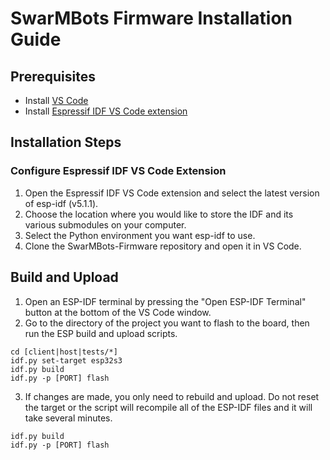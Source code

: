 # SwarMBots Firmware Installation Guide

## Prerequisites
- Install [VS Code](https://code.visualstudio.com/download)
- Install [Espressif IDF VS Code extension](https://marketplace.visualstudio.com/items?itemName=espressif.esp-idf-extension)

## Installation Steps
### Configure Espressif IDF VS Code Extension
1. Open the Espressif IDF VS Code extension and select the latest version of esp-idf (v5.1.1).
2. Choose the location where you would like to store the IDF and its various submodules on your computer.
3. Select the Python environment you want esp-idf to use.
4. Clone the SwarMBots-Firmware repository and open it in VS Code.

## Build and Upload
1. Open an ESP-IDF terminal by pressing the "Open ESP-IDF Terminal" button at the bottom of the VS Code window.
2. Go to the directory of the project you want to flash to the board, then run the ESP build and upload scripts.
```
cd [client|host|tests/*]
idf.py set-target esp32s3
idf.py build
idf.py -p [PORT] flash
```
3. If changes are made, you only need to rebuild and upload. Do not reset the target or the script will recompile all of the ESP-IDF files and it will take several minutes.
```
idf.py build
idf.py -p [PORT] flash
```

